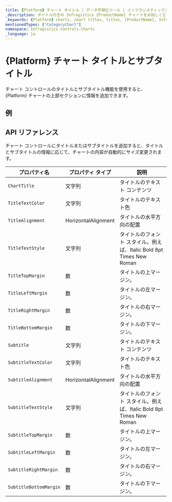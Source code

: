 ```yaml
---
title: {Platform} チャート タイトル | データ可視化ツール | インフラジスティックス
_description: タイトル付きの Infragistics {ProductName} チャートをお試しください!
_keywords: {Platform} charts, chart titles, titles, {ProductName}, Infragistics, {Platform} チャート, チャート タイトル, タイトル, インフラジスティックス
mentionedTypes: ["CategoryChart"]
namespace: Infragistics.Controls.Charts
_language: ja
---
```


# {Platform} チャート タイトルとサブタイトル

チャート コントロールのタイトルとサブタイトル機能を使用すると、{Platform} チャートの上部セクションに情報を追加できます。

## 例

<code-view style="height: 600px"
           data-demos-base-url="{environment:dvDemosBaseUrl}"
           iframe-src="{environment:dvDemosBaseUrl}/charts/category-chart-line-chart-with-titles"
           alt="{Platform} チャート同期の例"
           github-src="charts/category-chart/line-chart-with-titles">
</code-view>

<div class="divider--half"></div>

## API リファレンス

チャート コントロールにタイトルまたはサブタイトルを追加すると、タイトルとサブタイトルの情報に応じて、チャートの内容が自動的にサイズ変更されます。

| プロパティ名         | プロパティ タイプ   |     説明 |
| ----------------------|------------------|------------ |
| `ChartTitle`          | 文字列 |  タイトルのテキスト コンテンツ |
| `TitleTextColor`      | 文字列 |  タイトルのテキスト色 |
| `TitleAlignment`      | HorizontalAlignment |  タイトルの水平方向の配置 |
| `TitleTextStyle`      | 文字列 | タイトルのフォント スタイル。例えば、Italic Bold 8pt Times New Roman |
| `TitleTopMargin`      | 数 | タイトルの上マージン。 |
| `TitleLeftMargin`     | 数 | タイトルの左マージン。 |
| `TitleRightMargin`    | 数 | タイトルの右マージン。 |
| `TitleBottomMargin`   | 数 | タイトルの下マージン。 |
| `Subtitle`            | 文字列 |  タイトルのテキスト コンテンツ |
| `SubtitleTextColor`   | 文字列 |  タイトルのテキスト色 |
| `SubtitleAlignment`   | HorizontalAlignment |  タイトルの水平方向の配置 |
| `SubtitleTextStyle`   | 文字列 | タイトルのフォント スタイル。例えば、Italic Bold 8pt Times New Roman |
| `SubtitleTopMargin`   | 数 | タイトルの上マージン。 |
| `SubtitleLeftMargin`  | 数 | タイトルの左マージン。 |
| `SubtitleRightMargin` | 数 | タイトルの右マージン。 |
| `SubtitleBottomMargin`| 数 | タイトルの下マージン。 |








